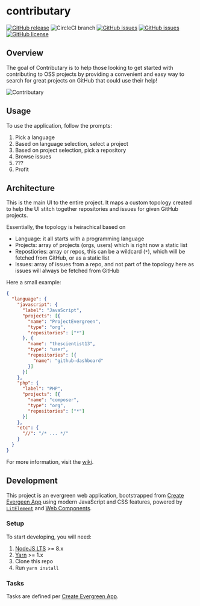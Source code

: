 # contributary
[![GitHub release](https://img.shields.io/github/tag/ContributaryCommunity/www.contributary.community.svg)](https://github.com/ContributaryCommunity/www.contributary.community/tags)
![CircleCI branch](https://img.shields.io/circleci/project/github/ContributaryCommunity/www.contributary.community/master.svg?style=plastic)
[![GitHub issues](https://img.shields.io/github/issues-raw/ContributaryCommunity/www.contributary.community.svg)](https://github.com/ContributaryCommunity/www.contributary.community/issues)
[![GitHub issues](https://img.shields.io/github/issues-pr-raw/ContributaryCommunity/www.contributary.community.svg)](https://github.com/ContributaryCommunity/www.contributary.community/issues)
[![GitHub license](https://img.shields.io/badge/license-MIT-blue.svg)](https://raw.githubusercontent.com/ContributaryCommunity/www.contributary.community/master/LICENSE.md)

## Overview
The goal of Contributary is to help those looking to get started with contributing to OSS projects by providing a convenient and easy way to search for great projects on GitHub that could use their help!

![Contributary](https://s3.amazonaws.com/hosted.contributary.community/media/contributary-screenshot-0.2.0.png)

## Usage
To use the application, follow the prompts:
1. Pick a language
1. Based on language selection, select a project
1. Based on project selection, pick a repository
1. Browse issues
1. ???
1. Profit

## Architecture
This is the main UI to the entire project.  It maps a custom topology created to help the UI stitch together repositories and issues for given GitHub projects.

Essentially, the topology is heirachical based on
- Language: it all starts with a programming language
- Projects: array of projects (orgs, users) which is right now a static list
- Repostiories: array or repos, this can be a wildcard (`*`), which will be fetched from GitHub, or as a static list
- Issues: array of issues from a repo, and not part of the topology here as issues will always be fetched from GitHub

Here a small example:
```json
{
  "language": {
    "javascript": {
      "label": "JavaScript",
      "projects": [{
        "name": "ProjectEvergreen",
        "type": "org",
        "repositories": ["*"]
      }, {
        "name": "thescientist13",
        "type": "user",
        "repositories": [{
          "name": "github-dashboard"
        }]
      }]
    },
    "php": {
      "label": "PHP",
      "projects": [{
        "name": "composer",
        "type": "org",
        "repositories": ["*"]
      }]
    },
    "etc": {
      "//": "/* ... */"
    }
  }
}
```

For more information, visit the [wiki](https://github.com/ContributaryCommunity/contributary/wiki).

## Development
This project is an evergreen web application, bootstrapped from [Create Evergeen App](https://github.com/ContributaryCommunity/www.contributary.community) using modern JavaScript and CSS features, powered by [`LitElement`](https://github.com/Polymer/lit-element) and [Web Components](https://www.webcomponents.org/).  

### Setup
To start developing, you will need:
1. [NodeJS LTS](https://nodejs.org) >= 8.x
1. [Yarn](https://yarnpkg.com/) >= 1.x
1. Clone this repo
1. Run `yarn install`

### Tasks
Tasks are defined per [Create Evergreen App](https://github.com/ContributaryCommunity/www.contributary.community#development).